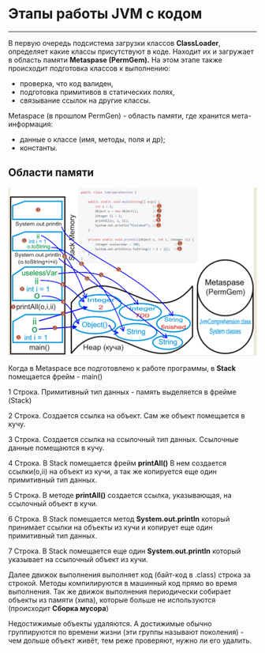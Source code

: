# Этапы работы JVM с кодом
***
В первую очередь подсистема загрузки классов **ClassLoader**, определяет какие классы
присутствуют в коде. Находит их и загружает в область памяти **Metaspase (PermGem).**
На этом этапе также происходит подготовка классов к
выполнению:
* проверка, что код валиден,
* подготовка примитивов в статических
полях,
* связывание ссылок на другие классы.

Metaspace (в прошлом PermGen) - область памяти, где хранится мета-информация:
* данные о классе (имя, методы, поля и др);
* константы.
## Области памяти
![](plan.png)

Когда в Metaspace все подготовлено к работе программы, в **Stack** помещается фрейм - main()

1 Строка. Примитивный тип данных - память выделяется в фрейме (Stack)

2 Строка. Создается ссылка на объект. Сам же объект помещается в кучу.

3 Строка. Создается ссылка на ссылочный тип данных. Ссылочные данные помещаются в кучу.

4 Строка. В Stack помещается фрейм **printAll()** В нем создается ссылки(o,ii) на объект из кучи, 
а так же копируется еще один примитивный тип данных.

5 Строка. В методе **printAll()** создается ссылка, указывающая, на ссылочный объект в кучи.

6 Строка. В Stack помещается метод **System.out.println** который принимает ссылки на объекты из кучи 
и копирует еще один примитивный тип данных.

7 Строка. В Stack помещается еще один **System.out.println** который указывает на ссылочный объект из кучи.

Далее движок выполнения выполняет код (байт-код в .class) строка за строкой. Методы компилируются в машинный код прямо
во время выполнения. Так же движок выполнения периодически собирает объекты из памяти
(хипа), которые больше не используются (происходит **Сборка мусора**)

Недостижимые объекты удаляются.
А достижимые обычно группируются по времени жизни (эти группы
называют поколения) - чем дольше объект живёт, тем реже проверяют,
нужно ли его удалить.